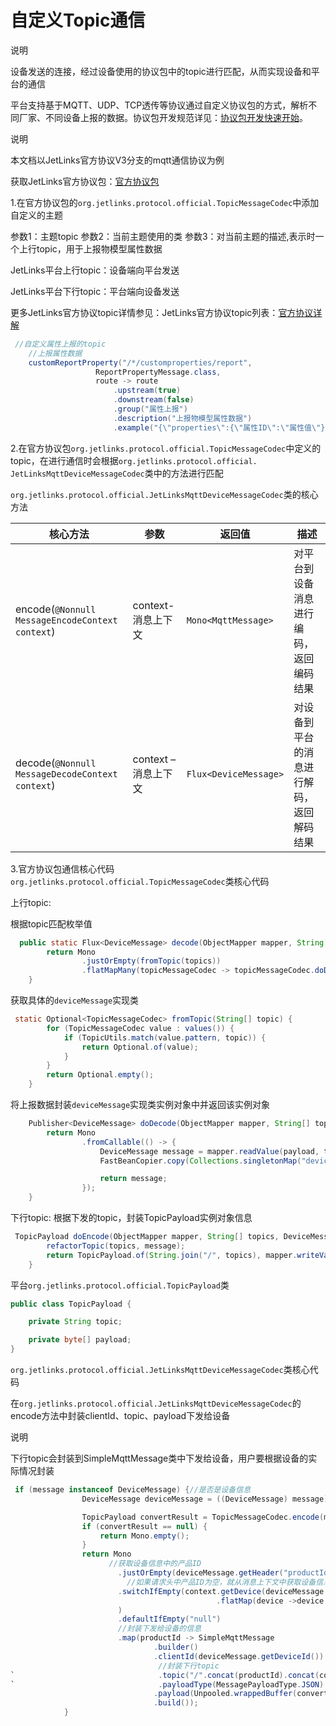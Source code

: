 # 自定义Topic通信
<div class='explanation primary'>
  <p class='explanation-title-warp'>
    <span class='iconfont icon-bangzhu explanation-icon'></span>
    <span class='explanation-title font-weight'>说明</span>
  </p>
  设备发送的连接，经过设备使用的协议包中的topic进行匹配，从而实现设备和平台的通信
</div>


平台支持基于MQTT、UDP、TCP透传等协议通过自定义协议包的方式，解析不同厂家、不同设备上报的数据。协议包开发规范详见：[协议包开发快速开始](/protocol/first.html)。

<div class='explanation primary'>
  <p class='explanation-title-warp'>
    <span class='iconfont icon-bangzhu explanation-icon'></span>
    <span class='explanation-title font-weight'>说明</span>
  </p>
  本文档以JetLinks官方协议V3分支的mqtt通信协议为例
</div>

获取JetLinks官方协议包：[官方协议包](https://github.com/jetlinks/jetlinks-official-protocol)

1.在官方协议包的`org.jetlinks.protocol.official.TopicMessageCodec`中添加自定义的主题

参数1：主题topic  参数2：当前主题使用的类  参数3：对当前主题的描述,表示时一个上行topic，用于上报物模型属性数据

JetLinks平台上行topic：设备端向平台发送  

JetLinks平台下行topic：平台端向设备发送

更多JetLinks官方协议topic详情参见：JetLinks官方协议topic列表：[官方协议详解](/dev-guide/jetlinks-protocol-support.html)
```java
 //自定义属性上报的topic
    //上报属性数据
    customReportProperty("/*/customproperties/report",
                   ReportPropertyMessage.class,
                   route -> route
                       .upstream(true)
                       .downstream(false)
                       .group("属性上报")
                       .description("上报物模型属性数据")
                       .example("{\"properties\":{\"属性ID\":\"属性值\"}}")),

```

2.在官方协议包`org.jetlinks.protocol.official.TopicMessageCodec`中定义的topic，在进行通信时会根据`org.jetlinks.protocol.official.
JetLinksMqttDeviceMessageCodec`类中的方法进行匹配

`org.jetlinks.protocol.official.JetLinksMqttDeviceMessageCodec`类的核心方法

| 核心方法  | 参数                            | 返回值               | 描述                  |
|-------|-------------------------------|-------------------|---------------------|
|encode(`@Nonnull MessageEncodeContext context`)| context- 消息上下文 | `Mono<MqttMessage>` | 对平台到设备消息进行编码，返回编码结果 |
|decode(`@Nonnull MessageDecodeContext context`)| context – 消息上下文  |   `Flux<DeviceMessage>` | 对设备到平台的消息进行解码，返回解码结果 |


3.官方协议包通信核心代码
`org.jetlinks.protocol.official.TopicMessageCodec`类核心代码

上行topic:

根据topic匹配枚举值
```java
  public static Flux<DeviceMessage> decode(ObjectMapper mapper, String[] topics, byte[] payload) {
        return Mono
                .justOrEmpty(fromTopic(topics))
                .flatMapMany(topicMessageCodec -> topicMessageCodec.doDecode(mapper, topics, payload));
    }
```
获取具体的`deviceMessage`实现类
```java
 static Optional<TopicMessageCodec> fromTopic(String[] topic) {
        for (TopicMessageCodec value : values()) {
            if (TopicUtils.match(value.pattern, topic)) {
                return Optional.of(value);
            }
        }
        return Optional.empty();
    }
```
将上报数据封装`deviceMessage`实现类实例对象中并返回该实例对象
```java
    Publisher<DeviceMessage> doDecode(ObjectMapper mapper, String[] topic, byte[] payload) {
        return Mono
                .fromCallable(() -> {
                    DeviceMessage message = mapper.readValue(payload, type);
                    FastBeanCopier.copy(Collections.singletonMap("deviceId", topic[1]), message);

                    return message;
                });
    }
```

下行topic:
根据下发的topic，封装TopicPayload实例对象信息
```java
 TopicPayload doEncode(ObjectMapper mapper, String[] topics, DeviceMessage message) {
        refactorTopic(topics, message);
        return TopicPayload.of(String.join("/", topics), mapper.writeValueAsBytes(message));
    }
```
平台`org.jetlinks.protocol.official.TopicPayload`类
```java
public class TopicPayload {

    private String topic;

    private byte[] payload;
}
```
`org.jetlinks.protocol.official.JetLinksMqttDeviceMessageCodec`类核心代码

在`org.jetlinks.protocol.official.JetLinksMqttDeviceMessageCodec`的encode方法中封装clientId、topic、payload下发给设备

<div class='explanation primary'>
  <p class='explanation-title-warp'>
    <span class='iconfont icon-bangzhu explanation-icon'></span>
    <span class='explanation-title font-weight'>说明</span>
  </p>
  下行topic会封装到SimpleMqttMessage类中下发给设备，用户要根据设备的实际情况封装
</div>

```java
 if (message instanceof DeviceMessage) {//是否是设备信息
                DeviceMessage deviceMessage = ((DeviceMessage) message);

                TopicPayload convertResult = TopicMessageCodec.encode(mapper, deviceMessage);
                if (convertResult == null) {
                    return Mono.empty();
                }
                return Mono
                      //获取设备信息中的产品ID
                        .justOrEmpty(deviceMessage.getHeader("productId").map(String::valueOf))
                          //如果请求头中产品ID为空，就从消息上下文中获取设备信息，并从设备信息中获取产品ID
                        .switchIfEmpty(context.getDevice(deviceMessage.getDeviceId())
                                              .flatMap(device ->device.getSelfConfig(DeviceConfigKey.productId))
                        )
                        .defaultIfEmpty("null")
                        //封装下发给设备的信息
                        .map(productId -> SimpleMqttMessage
                                .builder()
                                .clientId(deviceMessage.getDeviceId())
                                 //封装下行topic
`                                .topic("/".concat(productId).concat(convertResult.getTopic()))
`                                .payloadType(MessagePayloadType.JSON)
                                .payload(Unpooled.wrappedBuffer(convertResult.getPayload()))
                                .build());
            }
```


